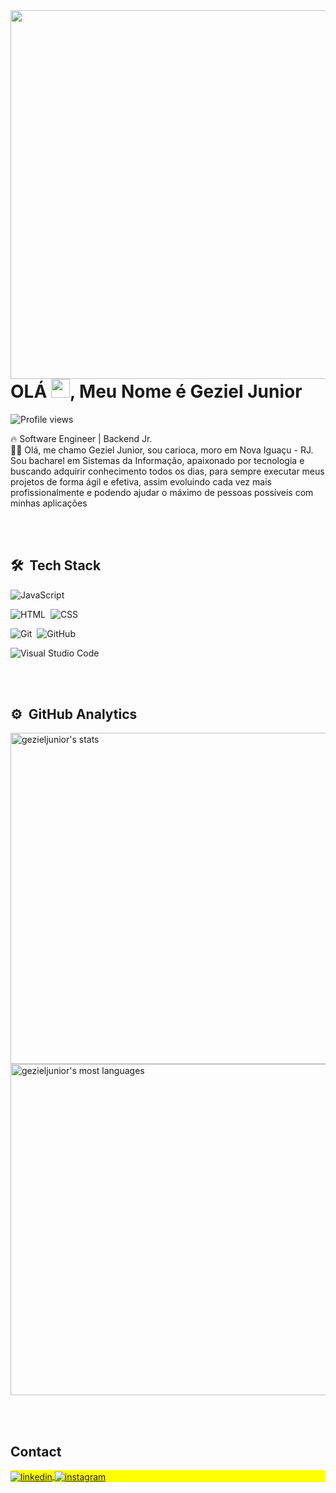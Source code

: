 <img align="right" height="590em" src="https://raw.githubusercontent.com/gist/GezielJunior/a951db78b6befb069c5ec2cb033645f0/raw/082072dc10180ce67acd072fe8c16a5b31bbc977/gitcard.svg"/>
<h1 align="left">OLÁ <img src="https://raw.githubusercontent.com/kaueMarques/kaueMarques/master/hi.gif" height="30px">, Meu Nome é Geziel Junior</h1>
<p align="left"> <img src="https://komarev.com/ghpvc/?username=gezieljunior&color=yellow" alt="Profile views" /> </p>

 🔥 Software Engineer | Backend Jr.</br>
 👨‍💻 Olá, me chamo Geziel Junior, sou carioca, moro em Nova Iguaçu - RJ. Sou bacharel em Sistemas da Informação, apaixonado por tecnologia e buscando adquirir conhecimento todos os dias, para sempre executar meus projetos de forma ágil e efetiva, assim evoluindo cada vez mais profissionalmente e podendo ajudar o máximo de pessoas possíveis com minhas aplicações



<br><br>

## 🛠 &nbsp;Tech Stack

![JavaScript](https://img.shields.io/badge/-JavaScript-05122A?style=flat&logo=javascript)&nbsp;
<!--![Node.js](https://img.shields.io/badge/-Node.js-05122A?style=flat&logo=node.js)&nbsp;-->
![HTML](https://img.shields.io/badge/-HTML-05122A?style=flat&logo=HTML5)&nbsp;
![CSS](https://img.shields.io/badge/-CSS-05122A?style=flat&logo=CSS3&logoColor=1572B6)&nbsp;
<!--![React](https://img.shields.io/badge/-React-05122A?style=flat&logo=react)&nbsp;-->
![Git](https://img.shields.io/badge/-Git-05122A?style=flat&logo=git)&nbsp;
![GitHub](https://img.shields.io/badge/-GitHub-05122A?style=flat&logo=github)&nbsp;
<!--![Markdown](https://img.shields.io/badge/-Markdown-05122A?style=flat&logo=markdown)&nbsp;-->
![Visual Studio Code](https://img.shields.io/badge/-Visual%20Studio%20Code-05122A?style=flat&logo=visual-studio-code&logoColor=007ACC)&nbsp;
<!--![PostgreSQL](https://img.shields.io/badge/-PostgreSQL-05122A?style=flat&logo=postgresql)&nbsp;
![SQLite](https://img.shields.io/badge/-SQLite-05122A?style=flat&logo=sqlite)&nbsp;
-->
<br><br>

## ⚙️ &nbsp;GitHub Analytics

<p align="left">
<img width="530em" src="https://github-readme-stats.vercel.app/api?username=gezieljunior&show_icons=true&theme=vision-friendly-dark" alt="gezieljunior's stats"/>
<img width="530em" src="https://github-readme-stats.vercel.app/api/top-langs/?username=gezieljunior&layout=compact&theme=vision-friendly-dark" alt="gezieljunior's most languages"/>
</p>


<br><br>

## Contact

<p align="left" style="background:yellow">
<a href="https://www.linkedin.com/in/gezieljunior/" target="_blank">
  <img align="center" src="https://img.shields.io/badge/-gezieljunior-05122A?style=flat&logo=linkedin" alt="linkedin"/>
</a>
<a href="https://instagram.com/junii0r__" target="_blank">
 <img align="center" src="https://img.shields.io/badge/-gezieljunior-05122A?style=flat&logo=instagram" alt="instagram"/>
</a>
</p>

<!--

<img width="490em" src="https://github-readme-twitter-gazf.vercel.app/api?id=maykbrito&layout=wide&show_reply=off&show_retweet=off" />


**maykbrito/maykbrito** is a ✨ _special_ ✨ repository because its `README.md` (this file) appears on your GitHub profile.

Here are some ideas to get you started:

- 🔭 I’m currently working on ...
- 🌱 I’m currently learning ...
- 👯 I’m looking to collaborate on ...
- 🤔 I’m looking for help with ...
- 💬 Ask me about ...
- 📫 How to reach me: ...
- 😄 Pronouns: ...
- ⚡ Fun fact: ...
-->
